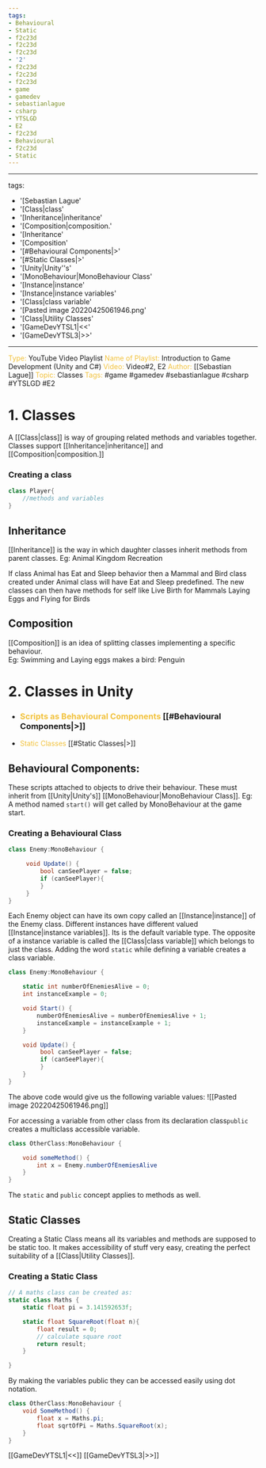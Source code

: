 ```yaml
---
tags:
- Behavioural
- Static
- f2c23d
- f2c23d
- f2c23d
- '2'
- f2c23d
- f2c23d
- f2c23d
- game
- gamedev
- sebastianlague
- csharp
- YTSLGD
- E2
- f2c23d
- Behavioural
- f2c23d
- Static
---
```


---
tags:
- '[Sebastian Lague'
- '[Class|class'
- '[Inheritance|inheritance'
- '[Composition|composition.'
- '[Inheritance'
- '[Composition'
- '[#Behavioural Components|>'
- '[#Static Classes|>'
- '[Unity|Unity''s'
- '[MonoBehaviour|MonoBehaviour Class'
- '[Instance|instance'
- '[Instance|instance variables'
- '[Class|class variable'
- '[Pasted image 20220425061946.png'
- '[Class|Utility Classes'
- '[GameDevYTSL1|<<'
- '[GameDevYTSL3|>>'
---

<span style="color:#f2c23d">Type:</span> YouTube Video Playlist
<span style="color: #f2c23d;">Name of Playlist:</span> Introduction to Game Development (Unity and C#)
<span style="color: #f2c23d;">Video: </span>Video#2, E2
<span style="color: #f2c23d;">Author: 
</span> [[Sebastian Lague]]
<span style="color: #f2c23d;">Topic: </span> Classes
<span style="color: #f2c23d;">Tags:</span> #game #gamedev #sebastianlague #csharp  #YTSLGD #E2  

# 1. Classes
A [[Class|class]] is way of grouping related methods and variables together. 
Classes support [[Inheritance|inheritance]] and [[Composition|composition.]]
### Creating a class
```cs
class Player{
	//methods and variables
}
```

## Inheritance
[[Inheritance]] is the way in which daughter classes inherit methods from parent classes. 
Eg: Animal Kingdom Recreation

If class Animal has Eat and Sleep behavior then a Mammal and Bird class created under Animal class will have Eat and Sleep predefined. The new classes can then have methods for self like 
Live Birth for Mammals
Laying Eggs and Flying for Birds

## Composition
[[Composition]] is an idea of splitting classes implementing a specific behaviour.  
Eg: Swimming and Laying eggs makes a bird: Penguin

# 2. Classes in Unity
- ### <span style="color: #f2c23d;">Scripts as Behavioural Components</span> [[#Behavioural Components|>]]
- <span style="color: #f2c23d;">Static Classes</span> [[#Static Classes|>]]

## Behavioural Components:
 These scripts attached to objects to drive their behaviour. These must inherit from [[Unity|Unity's]] [[MonoBehaviour|MonoBehaviour Class]].
 Eg: A method named `start()` will get called by MonoBehaviour at the game start.
 
### Creating a Behavioural Class 
```cs
class Enemy:MonoBehaviour {

	 void Update() {
		 bool canSeePlayer = false;
		 if (canSeePlayer){
		 }
	 }
}
``` 

Each Enemy object can have its own copy called an [[Instance|instance]] of the Enemy class. Different instances have different valued [[Instance|instance variables]]. Its is the default variable type.
The opposite of a instance variable is called the [[Class|class variable]] which belongs to just the class. Adding the word `static` while defining a variable creates a class variable. 
```cs
class Enemy:MonoBehaviour {

	static int numberOfEnemiesAlive = 0;
	int instanceExample = 0;

	void Start() {
		numberOfEnemiesAlive = numberOfEnemiesAlive + 1;
		instanceExample = instanceExample + 1;
	}

	void Update() {
		 bool canSeePlayer = false;
		 if (canSeePlayer){
		 }
	}
}
```

The above code would give us the following variable values:
![[Pasted image 20220425061946.png]]

For accessing a variable from other class from its declaration class`public` creates a multiclass accessible variable.
```cs
class OtherClass:MonoBehaviour {

	void someMethod() {
		int x = Enemy.numberOfEnemiesAlive
	}
}
```

The  `static` and `public` concept applies to methods as well.

## Static Classes
Creating a Static Class means all its variables and methods are supposed to be static too. It makes accessibility of stuff very easy, creating the perfect suitability of a [[Class|Utility Classes]].
### Creating a Static Class
```cs
// A maths class can be created as:
static class Maths {
	static float pi = 3.141592653f;

	static float SquareRoot(float n){
		float result = 0;
		// calculate square root
		return result;
	}

}
```
By making the variables public they can be accessed easily using dot notation.
```cs
class OtherClass:MonoBehaviour {
	void SomeMethod() {
		float x = Maths.pi;
		float sqrtOfPi = Maths.SquareRoot(x);
	}
}
```

[[GameDevYTSL1|<<]] [[GameDevYTSL3|>>]]